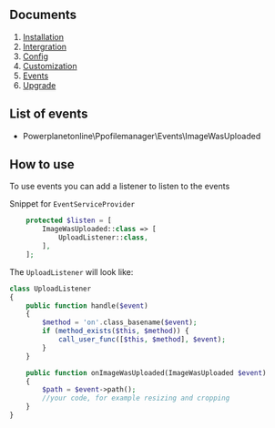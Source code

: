 ## Documents

  1. [Installation](https://github.com/UniSharp/ppo-filemanager/blob/master/doc/installation.md)
  1. [Intergration](https://github.com/UniSharp/ppo-filemanager/blob/master/doc/integration.md)
  1. [Config](https://github.com/UniSharp/ppo-filemanager/blob/master/doc/config.md)
  1. [Customization](https://github.com/UniSharp/ppo-filemanager/blob/master/doc/customization.md)
  1. [Events](https://github.com/UniSharp/ppo-filemanager/blob/master/doc/events.md)
  1. [Upgrade](https://github.com/UniSharp/ppo-filemanager/blob/master/doc/upgrade.md)

## List of events
 * Powerplanetonline\Ppofilemanager\Events\ImageWasUploaded

## How to use

To use events you can add a listener to listen to the events

Snippet for `EventServiceProvider`
```php
    protected $listen = [
        ImageWasUploaded::class => [
            UploadListener::class,
        ],
    ];
```

The `UploadListener` will look like:
```php
class UploadListener
{
    public function handle($event)
    {
        $method = 'on'.class_basename($event);
        if (method_exists($this, $method)) {
            call_user_func([$this, $method], $event);
        }
    }

    public function onImageWasUploaded(ImageWasUploaded $event)
    {
        $path = $event->path();
        //your code, for example resizing and cropping
    }
}
```
